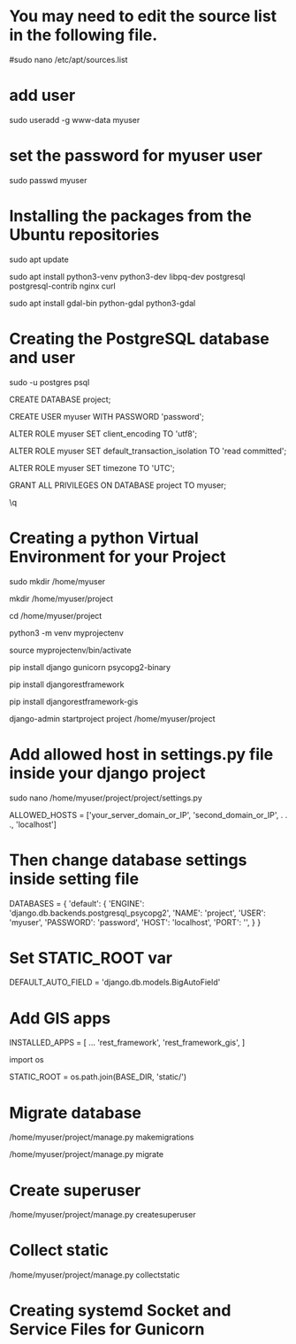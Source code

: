 # You may need to edit the source list in the following file.
#sudo nano /etc/apt/sources.list

# add user 

sudo useradd -g www-data myuser

# set the password for myuser user 

sudo passwd myuser

# Installing the packages from the Ubuntu repositories

sudo apt update

sudo apt install python3-venv python3-dev libpq-dev postgresql postgresql-contrib nginx curl

sudo apt install gdal-bin python-gdal python3-gdal


# Creating the PostgreSQL database and user
sudo -u postgres psql

CREATE DATABASE project;

CREATE USER myuser WITH PASSWORD 'password';

ALTER ROLE myuser SET client_encoding TO 'utf8';

ALTER ROLE myuser SET default_transaction_isolation TO 'read committed';

ALTER ROLE myuser SET timezone TO 'UTC';

GRANT ALL PRIVILEGES ON DATABASE project TO myuser;

\q

# Creating a python Virtual Environment for your Project

sudo mkdir /home/myuser

mkdir /home/myuser/project

cd /home/myuser/project

python3 -m venv myprojectenv

source myprojectenv/bin/activate

pip install django gunicorn psycopg2-binary

pip install djangorestframework

pip install djangorestframework-gis

django-admin startproject project /home/myuser/project

# Add allowed host in settings.py file inside your django project
sudo nano /home/myuser/project/project/settings.py

ALLOWED_HOSTS = ['your_server_domain_or_IP', 'second_domain_or_IP', . . ., 'localhost']

# Then change database settings inside setting file

DATABASES = {
    'default': {
        'ENGINE': 'django.db.backends.postgresql_psycopg2',
        'NAME': 'project',
        'USER': 'myuser',
        'PASSWORD': 'password',
        'HOST': 'localhost',
        'PORT': '',
    }
}

# Set STATIC_ROOT var

DEFAULT_AUTO_FIELD = 'django.db.models.BigAutoField'

# Add GIS apps
INSTALLED_APPS = [
    ...
    'rest_framework',
    'rest_framework_gis',
    ]

import os

STATIC_ROOT = os.path.join(BASE_DIR, 'static/')


# Migrate database

/home/myuser/project/manage.py makemigrations

/home/myuser/project/manage.py migrate


# Create superuser

/home/myuser/project/manage.py createsuperuser

# Collect static

/home/myuser/project/manage.py collectstatic


# Creating systemd Socket and Service Files for Gunicorn




